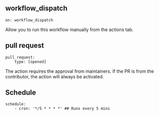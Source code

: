 ## workflow_dispatch
```
on: workflow_dispatch
```
Allow you to run this workflow manually from the actions tab. 

## pull request

```
pull_request:
    type: [opened]
```

The action requires the approval from maintainers. If the PR is from the contributor, the action will always be activated.

## Schedule
```
schedule:
    - cron: '*/5 * * * *' ## Runs every 5 mins
```